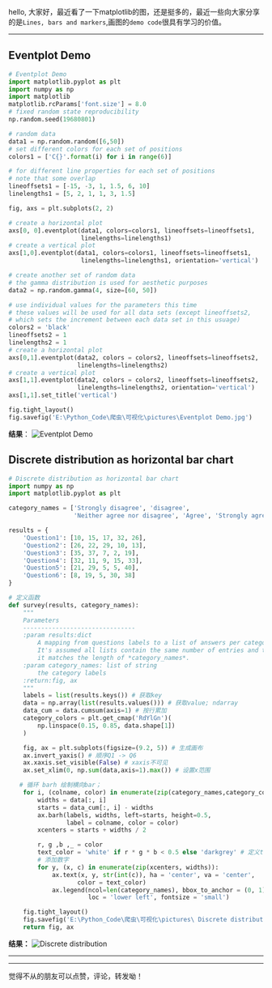 hello, 大家好，最近看了一下matplotlib的图，还是挺多的，最近一些向大家分享的是`Lines, bars and markers`,画图的`demo code`很具有学习的价值。

-----

##  Eventplot Demo
```python 
# Eventplot Demo
import matplotlib.pyplot as plt
import numpy as np
import matplotlib
matplotlib.rcParams['font.size'] = 8.0
# fixed random state reproducibility
np.random.seed(19680801)

# random data
data1 = np.random.random([6,50])
# set different colors for each set of positions
colors1 = ['C{}'.format(i) for i in range(6)]

# for different line properties for each set of positions
# note that some overlap
lineoffsets1 = [-15, -3, 1, 1.5, 6, 10]
linelengths1 = [5, 2, 1, 1, 3, 1.5]

fig, axs = plt.subplots(2, 2)

# create a horizontal plot
axs[0, 0].eventplot(data1, colors=colors1, lineoffsets=lineoffsets1,
                    linelengths=linelengths1)
# create a vertical plot
axs[1,0].eventplot(data1, colors=colors1, lineoffsets=lineoffsets1,
                    linelengths=linelengths1, orientation='vertical')

# create another set of random data
# the gamma distribution is used for aesthetic purposes
data2 = np.random.gamma(4, size=[60, 50])

# use individual values for the parameters this time
# these values will be used for all data sets (except lineoffsets2,
# which sets the increment between each data set in this usuage)
colors2 = 'black'
lineoffsets2 = 1
linelengths2 = 1
# create a horizontal plot
axs[0,1].eventplot(data2, colors = colors2, lineoffsets=lineoffsets2,
                   linelengths=linelengths2)
# create a vertical plot
axs[1,1].eventplot(data2, colors = colors2, lineoffsets=lineoffsets2,
                   linelengths=linelengths2, orientation='vertical')
axs[1,1].set_title('vertical')

fig.tight_layout()
fig.savefig('E:\Python_Code\爬虫\可视化\pictures\Eventplot Demo.jpg')
```
**结果**：
![Eventplot Demo](https://img-blog.csdnimg.cn/20210307172520531.png?x-oss-process=image/watermark,type_ZmFuZ3poZW5naGVpdGk,shadow_10,text_aHR0cHM6Ly9ibG9nLmNzZG4ubmV0L1JhbmtfZnhs,size_16,color_FFFFFF,t_70)

## Discrete distribution as horizontal bar chart
```python
# Discrete distribution as horizontal bar chart
import numpy as np
import matplotlib.pyplot as plt

category_names = ['Strongly disagree', 'disagree',
                  'Neither agree nor disagree', 'Agree', 'Strongly agree']

results = {
    'Question1': [10, 15, 17, 32, 26],
    'Question2': [26, 22, 29, 10, 13],
    'Question3': [35, 37, 7, 2, 19],
    'Question4': [32, 11, 9, 15, 33],
    'Question5': [21, 29, 5, 5, 40],
    'Question6': [8, 19, 5, 30, 38]
}

# 定义函数
def survey(results, category_names):
    """
    Parameters
    -------------------------------
    :param results:dict
        A mapping from questions labels to a list of answers per category.
        It's assumed all lists contain the same number of entries and that
        it matches the length of *category_names*.
    :param category_names: list of string
        the category labels
    :return:fig, ax
    """
    labels = list(results.keys()) # 获取key
    data = np.array(list(results.values())) # 获取value; ndarray
    data_cum = data.cumsum(axis=1) # 按行累加
    category_colors = plt.get_cmap('RdYlGn')(
        np.linspace(0.15, 0.85, data.shape[1])
    )

    fig, ax = plt.subplots(figsize=(9.2, 5)) # 生成画布
    ax.invert_yaxis() # 顺序Q1 -> Q6
    ax.xaxis.set_visible(False) # xaxis不可见
    ax.set_xlim(0, np.sum(data,axis=1).max()) # 设置x范围

   # 循环 barh 绘制横向bar；
    for i, (colname, color) in enumerate(zip(category_names,category_colors)):
        widths = data[:, i]
        starts = data_cum[:, i] - widths
        ax.barh(labels, widths, left=starts, height=0.5,
                label = colname, color = color)
        xcenters = starts + widths / 2

        r, g ,b ,_ = color
        text_color = 'white' if r * g * b < 0.5 else 'darkgrey' # 定义text_color
        # 添加数字
        for y, (x, c) in enumerate(zip(xcenters, widths)):
            ax.text(x, y, str(int(c)), ha = 'center', va = 'center',
                   color = text_color)
            ax.legend(ncol=len(category_names), bbox_to_anchor = (0, 1),
                      loc = 'lower left', fontsize = 'small')

    fig.tight_layout()
    fig.savefig('E:\Python_Code\爬虫\可视化\pictures\ Discrete distribution.jpg')
    return fig, ax

```
**结果：**
![Discrete distribution](https://img-blog.csdnimg.cn/2021030719191254.png?x-oss-process=image/watermark,type_ZmFuZ3poZW5naGVpdGk,shadow_10,text_aHR0cHM6Ly9ibG9nLmNzZG4ubmV0L1JhbmtfZnhs,size_16,color_FFFFFF,t_70)

------
-------
觉得不从的朋友可以点赞，评论，转发呦！
